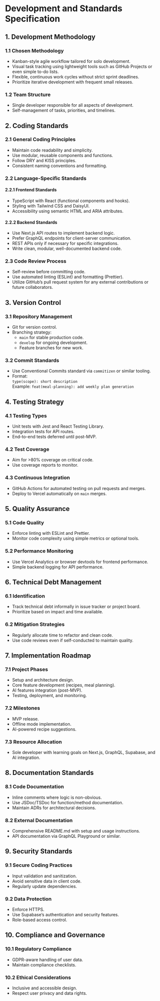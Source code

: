 # Development and Standards Specification

## 1. Development Methodology

### 1.1 Chosen Methodology
- Kanban-style agile workflow tailored for solo development.
- Visual task tracking using lightweight tools such as GitHub Projects or even simple to-do lists.
- Flexible, continuous work cycles without strict sprint deadlines.
- Prioritize iterative development with frequent small releases.

### 1.2 Team Structure
- Single developer responsible for all aspects of development.
- Self-management of tasks, priorities, and timelines.

## 2. Coding Standards

### 2.1 General Coding Principles
- Maintain code readability and simplicity.
- Use modular, reusable components and functions.
- Follow DRY and KISS principles.
- Consistent naming conventions and formatting.

### 2.2 Language-Specific Standards

#### 2.2.1 Frontend Standards
- TypeScript with React (functional components and hooks).
- Styling with Tailwind CSS and DaisyUI.
- Accessibility using semantic HTML and ARIA attributes.

#### 2.2.2 Backend Standards
- Use Next.js API routes to implement backend logic.
- Prefer GraphQL endpoints for client-server communication.
- REST APIs only if necessary for specific integrations.
- Write clean, modular, well-documented backend code.

### 2.3 Code Review Process
- Self-review before committing code.
- Use automated linting (ESLint) and formatting (Prettier).
- Utilize GitHub’s pull request system for any external contributions or future collaborators.

## 3. Version Control

### 3.1 Repository Management
- Git for version control.
- Branching strategy:
  - `main` for stable production code.
  - `develop` for ongoing development.
  - Feature branches for new work.

### 3.2 Commit Standards
- Use Conventional Commits standard via `commitizen` or similar tooling.
- Format:  
  `type(scope): short description`  
  Example: `feat(meal-planning): add weekly plan generation`

## 4. Testing Strategy

### 4.1 Testing Types
- Unit tests with Jest and React Testing Library.
- Integration tests for API routes.
- End-to-end tests deferred until post-MVP.

### 4.2 Test Coverage
- Aim for >80% coverage on critical code.
- Use coverage reports to monitor.

### 4.3 Continuous Integration
- GitHub Actions for automated testing on pull requests and merges.
- Deploy to Vercel automatically on `main` merges.

## 5. Quality Assurance

### 5.1 Code Quality
- Enforce linting with ESLint and Prettier.
- Monitor code complexity using simple metrics or optional tools.

### 5.2 Performance Monitoring
- Use Vercel Analytics or browser devtools for frontend performance.
- Simple backend logging for API performance.

## 6. Technical Debt Management

### 6.1 Identification
- Track technical debt informally in issue tracker or project board.
- Prioritize based on impact and time available.

### 6.2 Mitigation Strategies
- Regularly allocate time to refactor and clean code.
- Use code reviews even if self-conducted to maintain quality.

## 7. Implementation Roadmap

### 7.1 Project Phases
- Setup and architecture design.
- Core feature development (recipes, meal planning).
- AI features integration (post-MVP).
- Testing, deployment, and monitoring.

### 7.2 Milestones
- MVP release.
- Offline mode implementation.
- AI-powered recipe suggestions.

### 7.3 Resource Allocation
- Sole developer with learning goals on Next.js, GraphQL, Supabase, and AI integration.

## 8. Documentation Standards

### 8.1 Code Documentation
- Inline comments where logic is non-obvious.
- Use JSDoc/TSDoc for function/method documentation.
- Maintain ADRs for architectural decisions.

### 8.2 External Documentation
- Comprehensive README.md with setup and usage instructions.
- API documentation via GraphQL Playground or similar.

## 9. Security Standards

### 9.1 Secure Coding Practices
- Input validation and sanitization.
- Avoid sensitive data in client code.
- Regularly update dependencies.

### 9.2 Data Protection
- Enforce HTTPS.
- Use Supabase’s authentication and security features.
- Role-based access control.

## 10. Compliance and Governance

### 10.1 Regulatory Compliance
- GDPR-aware handling of user data.
- Maintain compliance checklists.

### 10.2 Ethical Considerations
- Inclusive and accessible design.
- Respect user privacy and data rights.
